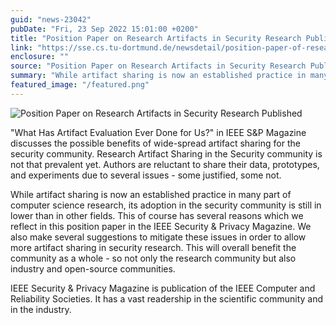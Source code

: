 ```yaml
---
guid: "news-23042"
pubDate: "Fri, 23 Sep 2022 15:01:00 +0200"
title: "Position Paper on Research Artifacts in Security Research Published"
link: "https://sse.cs.tu-dortmund.de/newsdetail/position-paper-of-research-artifact-in-security-research-published-23042/"
enclosure: ""
source: "Position Paper on Research Artifacts in Security Research Published"
summary: "While artifact sharing is now an established practice in many part of computer science research, its adoption in the security community is still in lower than in other fields."
featured_image: "/featured.png"
---
```

![Position Paper on Research Artifacts in Security Research Published](/featured.png)

"What Has Artifact Evaluation Ever Done for Us?" in IEEE S&P Magazine discusses the possible benefits of wide-spread artifact sharing for the security community. Research Artifact Sharing in the Security community is not that prevalent yet. Authors are reluctant to share their data, prototypes, and experiments due to several issues - some justified, some not.

While artifact sharing is now an established practice in many part of computer science research, its adoption in the security community is still in lower than in other fields. This of course has several reasons which we reflect in this position paper in the IEEE Security & Privacy Magazine. We also make several suggestions to mitigate these issues in order to allow more artifact sharing in security research. This will overall benefit the community as a whole - so not only the research community but also industry and open-source communities.

IEEE Security & Privacy Magazine is publication of the IEEE Computer and Reliability Societies. It has a vast readership in the scientific community and in the industry.
